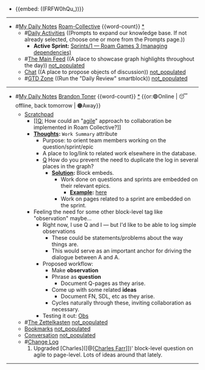 - {{embed: ((FRFW0hQu_))}}
- ---
- #[My Daily Notes](<My Daily Notes.md>) [Roam-Collective](<Roam-Collective.md>) {{word-count}} [*]([rc](<rc.md>)) 
    - #[Daily Activities](<Daily Activities.md>) ((Prompts to expand our knowledge base. If not already selected, choose one or more from the Prompts page.))
        - **Active Sprint:** [Sprints/1 — Roam Games 3 (managing dependencies)](<Sprints/1 — Roam Games 3 (managing dependencies).md>)
    - #[The Main Feed](<The Main Feed.md>) ((A place to showcase graph highlights throughout the day)) [not_populated](<not_populated.md>) 
    - [Chat](<Chat.md>) ((A place to propose objects of discussion)) [not_populated](<not_populated.md>)
    - #[GTD Zone](<GTD Zone.md>) ((Run the "Daily Review" smartblock)) [not_populated](<not_populated.md>) 
- ---
- #[My Daily Notes](<My Daily Notes.md>) [Brandon Toner](<Brandon Toner.md>) {{word-count}} [*]([bnt](<bnt.md>))   {{or:🟢Online | 😴 offline, back tomorrow | 🟠Away}}
    - [Scratchpad](<Scratchpad.md>) 
        - [[[Q:](<[[Q:.md>) How could an "[agile](<agile.md>)" approach to collaboration be implemented in Roam Collective?]]
        - **[Thoughts](<Thoughts.md>):** `Work Summary` attribute
            - Purpose: to orient team members working on the question/sprint/epic
            - A place to log/link to related work elsewhere in the database.
            - [Q](<Q.md>) How do you prevent the need to duplicate the log in several places in the graph?
                - **[Solution](<Solution.md>):** Block embeds.
                    - Work done on questions and sprints are embedded on their relevant epics. 
                        - **[Example](<Example.md>):** [here](((fPjw916JP)))
                    - Work on pages related to a sprint are embedded on the sprint.
        - Feeling the need for some other block-level tag like "observation" maybe...
            - Right now, I use Q and I — but I'd like to be able to log simple observations
                - These could be statements/problems about the way things are. 
                - This would serve as an important anchor for driving the dialogue between A and A.
            - Proposed workflow:
                - Make **observation**
                - Phrase as **question**
                    - Document Q-pages as they arise.
                - Come up with some related **ideas**
                    - Document FN, SDL, etc as they arise. 
                - Cycles naturally through these, inviting collaboration as necessary.
            - Testing it out: [Obs](<Obs.md>)
    - #[The Zettelkasten](<The Zettelkasten.md>) [not_populated](<not_populated.md>)
    - [Bookmarks](<Bookmarks.md>) [not_populated](<not_populated.md>)
    - [Conversation](<Conversation.md>) [not_populated](<not_populated.md>)
    - #[Change Log](<Change Log.md>) 
        1. Upgraded [Charles]([@[[Charles Farr](<@[[Charles Farr.md>)]])' block-level question on agile to page-level. Lots of ideas around that lately. 
- ---
